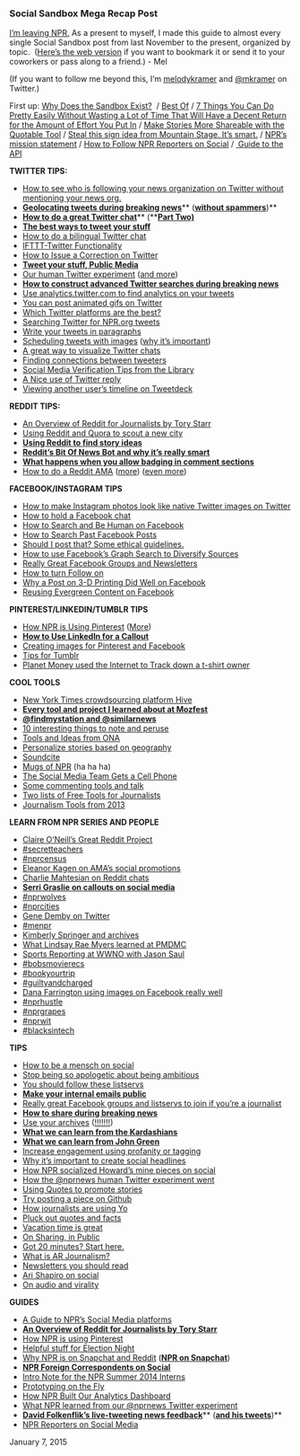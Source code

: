 
### Social Sandbox Mega Recap Post


[I’m leaving NPR.](http://www.melodyjk.com/i-have-some-news/) As a present to myself, I made this guide to almost every single Social Sandbox post from last November to the present, organized by topic.  ([Here’s the web version](http://www.melodyjk.com/social-sandbox-mega-recap-post/) if you want to bookmark it or send it to your coworkers or pass along to a friend.) - Mel

(If you want to follow me beyond this, I’m [melodykramer](http://tmblr.co/m4JgA56MT75MuoD2ouc0dOw) and [@mkramer](https://twitter.com/mkramer) on Twitter.)

First up: [Why Does the Sandbox Exist?](http://socialmediadesk.tumblr.com/post/98982701221/why-does-the-social-media-desk-tumblr-exist)  / [Best Of](http://socialmediadesk.tumblr.com/post/98393605261/howdy-ona14) / [7 Things You Can Do Pretty Easily Without Wasting a Lot of Time That Will Have a Decent Return for the Amount of Effort You Put In](https://docs.google.com/presentation/d/1K-1lGs7psRSJO-erLj01QBwSHeF0jx2wRD2YtX_t6XQ/edit) / [Make Stories More Shareable with the Quotable Tool](http://ds.npr.org/post/make-stories-more-shareable-social-media-quotable-images) / [Steal this sign idea from Mountain Stage. It’s smart.](http://socialmediadesk.tumblr.com/post/89751979311/i-really-like-the-signs-that-mountainstage-made-to) / [NPR’s mission statement](http://socialmediadesk.tumblr.com/post/86502757171/social-sandbox-buzzfeed-viral-audio-nprs) / [How to Follow NPR Reporters on Social](http://socialmediadesk.tumblr.com/post/84947608726/social-sandbox-npr-twitter-lists-for-you) / [ Guide to the API](http://socialmediadesk.tumblr.com/post/80015887814/a-quick-way-to-pull-stories-npr-produced-on-a)

**TWITTER TIPS:**

*   [How to see who is following your news organization on Twitter without mentioning your news org.](http://socialmediadesk.tumblr.com/post/105619177036/social-sandbox-tweetdeck-tip-invisibilia)
*   [**Geolocating tweets during breaking news**](http://socialmediadesk.tumblr.com/post/80019481646/how-to-follow-breaking-news-on-twitter-without)** (**[**without spammers**](http://socialmediadesk.tumblr.com/post/80019481646/how-to-follow-breaking-news-on-twitter-without)**)**
*   [**How to do a great Twitter chat**](http://socialmediadesk.tumblr.com/post/89859190586/social-sandbox-exploring-twitter-chats-with-bob)** (**[**Part Two)**](http://socialmediadesk.tumblr.com/post/100843190191/practical-experience-running-a-twitter-chat)
*   [**The best ways to tweet your stuff**](http://socialmediadesk.tumblr.com/post/100596349621/social-sandbox-your-lunchtime-reading)
*   [How to do a bilingual Twitter chat](http://socialmediadesk.tumblr.com/post/101416659376/social-sandbox-social-bylines-bilingual-chat)
*   [IFTTT-Twitter Functionality](http://socialmediadesk.tumblr.com/post/100256537216/new-ifttt-twitter-functionality)
*   [How to Issue a Correction on Twitter](http://socialmediadesk.tumblr.com/post/98888970906/how-to-issue-a-correction-on-twitter)
*   [**Tweet your stuff, Public Media**](http://socialmediadesk.tumblr.com/post/98241730971/social-sandbox-tweet-your-stuff-public-media)
*   [Our human Twitter experiment](http://socialmediadesk.tumblr.com/post/87119165481/twitter-experiment-results) ([and more](http://socialmediadesk.tumblr.com/post/85640191326/tweet-tweet-and-tweet-some-more))
*   [**How to construct advanced Twitter searches during breaking news**](http://socialmediadesk.tumblr.com/post/96451644176/social-sandbox-how-to-construct-advanced-twitter)
*   [Use analytics.twitter.com to find analytics on your tweets](http://socialmediadesk.tumblr.com/post/96013162921/social-sandbox-beyondferguson-twitter)
*   [You can post animated gifs on Twitter](http://socialmediadesk.tumblr.com/post/89187950391/social-sandbox-twitter-gifs-reddit-flair)
*   [Which Twitter platforms are the best?](http://socialmediadesk.tumblr.com/post/88596884021/social-sandbox-twitter-platforms-tracking-your)
*   [Searching Twitter for NPR.org tweets](http://socialmediadesk.tumblr.com/post/88374672051/social-sandbox-searching-twitter-for-npr-org)
*   [Write your tweets in paragraphs](http://socialmediadesk.tumblr.com/post/88279819326/social-sandbox-write-your-tweets-in-paragraphs)
*   [Scheduling tweets with images](http://socialmediadesk.tumblr.com/post/84325840876/socialsandbox-scheduling-tweets-with-images) ([why it’s important](http://socialmediadesk.tumblr.com/post/81390730849/socialsandbox-the-boost-from-images-in-your))
*   [A great way to visualize Twitter chats](http://socialmediadesk.tumblr.com/post/82297540550/social-sandbox-a-great-way-to-visualize-a)
*   [Finding connections between tweeters](http://socialmediadesk.tumblr.com/post/80974601603/socialsandbox-tumblr-tips-storify-tips-twitter)
*   [Social Media Verification Tips from the Library](http://socialmediadesk.tumblr.com/post/80258216770/socialsandbox-3-21-14-verification-tips)
*   [A Nice use of Twitter reply](http://socialmediadesk.tumblr.com/post/80016165523/social-sandbox-nice-use-of-twitter-reply)
*   [Viewing another user’s timeline on Tweetdeck](http://socialmediadesk.tumblr.com/post/80014998197/social-sandbox-npr-interns-viewing-other-users)

**REDDIT TIPS:**

*   [An Overview of Reddit for Journalists by Tory Starr](http://socialmediadesk.tumblr.com/post/104944573951/social-sandbox-your-afternoon-social-snack)
*   [Using Reddit and Quora to scout a new city](http://socialmediadesk.tumblr.com/post/102369152056/using-reddit-and-quora-to-scout-a-new-city)
*   [**Using Reddit to find story ideas**](http://socialmediadesk.tumblr.com/post/80018888091/using-reddit-to-find-story-ideas)
*   [**Reddit’s Bit Of News Bot and why it’s really smart**](http://socialmediadesk.tumblr.com/post/101702955716/reddits-bit-of-new-bot)
*   [**What happens when you allow badging in comment sections**](http://socialmediadesk.tumblr.com/post/101670504116/what-happens-when-you-allow-badging-in-comments)
*   [How to do a Reddit AMA](http://socialmediadesk.tumblr.com/post/101184169361/how-to-do-a-reddit-ama) ([more](http://socialmediadesk.tumblr.com/post/94180382406/social-sandbox-did-you-catch-our-amas-this-week)) ([even more](http://socialmediadesk.tumblr.com/post/93498475266/social-sandbox-reddit-fun-for-everyone))

**FACEBOOK/INSTAGRAM TIPS**

*   [How to make Instagram photos look like native Twitter images on Twitter](http://socialmediadesk.tumblr.com/post/69619994153/instagram-twitter-native-image)
*   [How to hold a Facebook chat](http://socialmediadesk.tumblr.com/post/97756085851/social-sandbox-storify-breaking-news-how-to)
*   [How to Search and Be Human on Facebook](http://socialmediadesk.tumblr.com/post/96974551436/social-sandbox-highlighting-some-great-stuff-on)
*   [How to Search Past Facebook Posts](http://socialmediadesk.tumblr.com/post/96788683611/pro-tip-searching-past-facebook-posts)
*   [Should I post that? Some ethical guidelines.](http://socialmediadesk.tumblr.com/post/95199458296/should-i-tweet-that-facebook-it-some-social)
*   [How to use Facebook’s Graph Search to Diversify Sources](http://socialmediadesk.tumblr.com/post/93397132596/social-sandbox-how-to-use-linkedin-and-facebook)
*   [Really Great Facebook Groups and Newsletters](http://socialmediadesk.tumblr.com/post/92158897006/socialsandbox-really-great-facebook-groups-and)
*   [How to turn Follow on](http://socialmediadesk.tumblr.com/post/86412968881/social-sandbox-follow-button-and-a-plug-for)
*   [Why a Post on 3-D Printing Did Well on Facebook](http://socialmediadesk.tumblr.com/post/80013819963/social-sandbox-why-3-d-printing-did-well-on-fb)
*   [Reusing Evergreen Content on Facebook](http://socialmediadesk.tumblr.com/post/67754248489/reusing-evergreen-content-on-facebook)

**PINTEREST/LINKEDIN/TUMBLR TIPS**

*   [How NPR is Using Pinterest](http://socialmediadesk.tumblr.com/post/84336053191/npr-is-on-pinterest-heres-why-npr-doesnt) ([More](http://socialmediadesk.tumblr.com/post/84336053191/npr-is-on-pinterest-heres-why-npr-doesnt))
*   [**How to Use LinkedIn for a Callout**](http://socialmediadesk.tumblr.com/post/93875188766/social-sandbox-how-to-use-linkedin-for-a-callout)
*   [Creating images for Pinterest and Facebook](http://socialmediadesk.tumblr.com/post/93765919841/social-sandbox-creating-images-for-facebook-and)
*   [Tips for Tumblr](http://socialmediadesk.tumblr.com/post/91982994861/social-sandbox-tips-for-tumblr)
*   [Planet Money used the Internet to Track down a t-shirt owner](http://socialmediadesk.tumblr.com/post/80209431216/social-sandbox-12-11-13-planet-money-just-did)

**COOL TOOLS**

*   [New York Times crowdsourcing platform Hive](http://socialmediadesk.tumblr.com/post/104849485891/social-sandbox-hive-music-reportedly)
*   [**Every tool and project I learned about at Mozfest**](http://socialmediadesk.tumblr.com/post/101175205111/every-tool-and-project-i-learned-about-at)
*   [**@findmystation and @similarnews**](http://socialmediadesk.tumblr.com/post/99992223006/social-sandbox-similarnews-findmystation)
*   [10 interesting things to note and peruse](http://socialmediadesk.tumblr.com/post/99399436621/social-sandbox-10-interesting-things-to-note-and)
*   [Tools and Ideas from ONA](http://socialmediadesk.tumblr.com/post/98726305906/social-sandbox-tools-and-ideas-from-the-online)
*   [Personalize stories based on geography](http://socialmediadesk.tumblr.com/post/97310302771/social-sandbox-help-us-improve-the-social)
*   [Soundcite](http://socialmediadesk.tumblr.com/post/95745134621/social-sandbox-visual-stories-tools-from-knight)
*   [Mugs of NPR](http://socialmediadesk.tumblr.com/post/93976164731/social-sandbox-nytarchives-mugs-of-npr) (ha ha ha)
*   [The Social Media Team Gets a Cell Phone](http://socialmediadesk.tumblr.com/post/91769163766/social-media-mobile-device)
*   [Some commenting tools and talk](http://socialmediadesk.tumblr.com/post/91469564621/social-sandbox-commenting-metrics)
*   [Two lists of Free Tools for Journalists](http://socialmediadesk.tumblr.com/post/88569948516/two-lists-of-free-tools-for-journalists)
*   [Journalism Tools from 2013](http://socialmediadesk.tumblr.com/post/80014711410/social-sandbox-1984-best-journalism-tools-2013)

**LEARN FROM NPR SERIES AND PEOPLE**

*   [Claire O’Neill’s Great Reddit Project](http://socialmediadesk.tumblr.com/post/80209042840/personal-newsletters-claires-great-reddit)
*   [#secretteachers](http://socialmediadesk.tumblr.com/post/100596349621/social-sandbox-your-lunchtime-reading)
*   [#nprcensus](http://socialmediadesk.tumblr.com/post/100072806296/social-sandbox-crowdsourcing-your-archives)
*   [Eleanor Kagen on AMA’s social promotions](http://socialmediadesk.tumblr.com/post/99670316606/socially-speaking-eleanor-kagan)
*   [Charlie Mahtesian on Reddit chats](http://socialmediadesk.tumblr.com/post/98997185421/npr-correspondent-carrie-kahn-and-npr-politics)
*   [**Serri Graslie on callouts on social media**](http://socialmediadesk.tumblr.com/post/98991771556/socially-speaking-serri-graslie)
*   [#nprwolves](http://socialmediadesk.tumblr.com/post/98972312851/social-sandbox-news-sites-as-aggregates)
*   [#nprcities](http://socialmediadesk.tumblr.com/post/98313710526/social-sandbox-on-the-road-and-in-the-cities-and)
*   [Gene Demby on Twitter](http://socialmediadesk.tumblr.com/post/98250506811/this-is-the-first-post-of-a-new-social-sandbox)
*   [#menpr](http://socialmediadesk.tumblr.com/post/97668119866/social-sandbox-the-power-of-menpr)
*   [Kimberly Springer and archives](http://socialmediadesk.tumblr.com/post/92431453541/social-sandbox-praise-for-greg-kimberly-and)
*   [What Lindsay Rae Myers learned at PMDMC](http://socialmediadesk.tumblr.com/post/91757633801/social-sandbox-thoughts-on-the-pmdmc-digital-day)
*   [Sports Reporting at WWNO with Jason Saul](http://socialmediadesk.tumblr.com/post/89988615411/social-sandbox-sports-reporting-at-wwno)
*   [#bobsmovierecs](http://socialmediadesk.tumblr.com/post/89377018846/bobsmovierecs)
*   [#bookyourtrip](http://socialmediadesk.tumblr.com/post/89065359786/social-sandbox-book-your-trip)
*   [#guiltyandcharged](http://socialmediadesk.tumblr.com/post/86307192616/social-sandbox-more-folkenflik-an-investigative)
*   [Dana Farrington using images on Facebook really well](http://socialmediadesk.tumblr.com/post/84229501656/good-morning-everyone-short-note-today-i-just)
*   [#nprhustle](http://socialmediadesk.tumblr.com/post/83519783399/socialsandbox-nprhustle)
*   [#nprgrapes](http://socialmediadesk.tumblr.com/post/82709024620/socialsandbox-nprgrapes-askkelisnpr)
*   [#nprwit](http://socialmediadesk.tumblr.com/post/80572138389/socialsandbox-3-24-14-success-of-nprwit)
*   [#blacksintech](http://socialmediadesk.tumblr.com/post/80208287235/social-sandbox-12-2-13-seedtoshirt)

**TIPS**

*   [How to be a mensch on social](http://socialmediadesk.tumblr.com/post/104767527731/social-sandbox-how-to-be-a-mensch-on-social)
*   [Stop being so apologetic about being ambitious](http://socialmediadesk.tumblr.com/post/65695388639/tips-for-newsroom-managers-from-jim-brady-and)
*   [You should follow these listservs](http://socialmediadesk.tumblr.com/post/67670853263/listservs)
*   [**Make your internal emails public**](http://socialmediadesk.tumblr.com/post/88990953451/social-sandbox-making-notes-public)
*   [Really great Facebook groups and listservs to join if you’re a journalist](http://socialmediadesk.tumblr.com/post/92158897006/socialsandbox-really-great-facebook-groups-and)
*   [**How to share during breaking news**](http://socialmediadesk.tumblr.com/post/104767527731/social-sandbox-how-to-be-a-mensch-on-social)
*   [Use your archives](http://socialmediadesk.tumblr.com/post/104079064681/quick-note-use-your-archives) ([!!!!!!!](http://socialmediadesk.tumblr.com/post/84127245861/socialsandbox-internet-anniversary-at-npr))
*   [**What we can learn from the Kardashians**](http://socialmediadesk.tumblr.com/post/103132787406/what-we-can-learn-from-the-kardashians)
*   [**What we can learn from John Green**](http://socialmediadesk.tumblr.com/post/87607295431/social-sandbox-john-green-and-community-building)
*   [Increase engagement using profanity or tagging](http://socialmediadesk.tumblr.com/post/103125359866/social-sandbox-advice-from-emily-bogle-scott)
*   [Why it’s important to create social headlines](http://socialmediadesk.tumblr.com/post/102976922271/social-sandbox-the-future-of-news-for-now)
*   [How NPR socialized Howard’s mine pieces on social](http://socialmediadesk.tumblr.com/post/102545042126/social-sandbox-kudos-to-howard-nicole-alicia)
*   [How the @nprnews human Twitter experiment went](http://socialmediadesk.tumblr.com/post/102371961486/what-happens-when-nprnews-tweets-back)
*   [Using Quotes to promote stories](http://socialmediadesk.tumblr.com/post/100076695216/quotes-vs-quotables)
*   [Try posting a piece on Github](http://socialmediadesk.tumblr.com/post/97150844391/social-sandbox-one-fish-two-fish-reddit-fish)
*   [How journalists are using Yo](http://socialmediadesk.tumblr.com/post/95480446176/social-sandbox-gene-yo-soundcite-1814)
*   [Pluck out quotes and facts](http://socialmediadesk.tumblr.com/post/95374901151/social-sandbox-plucking-out-a-quote-or-fact-yo)
*   [Vacation time is great](http://socialmediadesk.tumblr.com/post/94725722056/social-sandbox-in-praise-of-vacation-time)
*   [On Sharing, in Public](http://socialmediadesk.tumblr.com/post/87730624891/social-sandbox-on-sharing-in-public)
*   [Got 20 minutes? Start here.](http://socialmediadesk.tumblr.com/post/84852205361/social-sandbox-twenty-minutes-a-day)
*   [What is AR Journalism?](http://socialmediadesk.tumblr.com/post/82016573480/socialsandbox-vox-fargo-ar-journalism)
*   [Newsletters you should read](http://socialmediadesk.tumblr.com/post/80208563965/hat-tip-to-atc-theo-this-week-for-a-very-nice-use)
*   [Ari Shapiro on social](http://socialmediadesk.tumblr.com/post/80063027357/socialsandbox-3-19-14-archives-reddit-tips-and)
*   [On audio and virality](http://socialmediadesk.tumblr.com/post/80013638854/social-sandbox-your-afternoon-read-why-audio)

**GUIDES**

*   [A Guide to NPR’s Social Media platforms](http://socialmediadesk.tumblr.com/post/80887196012/social-media-platforms-a-guide)
*   [**An Overview of Reddit for Journalists by Tory Starr**](http://socialmediadesk.tumblr.com/post/104944573951/social-sandbox-your-afternoon-social-snack)
*   [How NPR is using Pinterest](http://socialmediadesk.tumblr.com/post/84336053191/npr-is-on-pinterest-heres-why-npr-doesnt)
*   [Helpful stuff for Election Night](http://socialmediadesk.tumblr.com/post/101776484321/helpful-stuff-for-election-night)
*   [Why NPR is on Snapchat and Reddit](http://socialmediadesk.tumblr.com/post/93510055256/social-sandbox-why-nprnews-is-on-snapchat-and) ([**NPR on Snapchat**](http://socialmediadesk.tumblr.com/post/93501200856/social-sandbox-npr-on-snapchat-now-you-see-it))
*   [**NPR Foreign Correspondents on Social**](http://socialmediadesk.tumblr.com/post/88692289921/an-experiment-with-the-foreign-correspondents)
*   [Intro Note for the NPR Summer 2014 Interns](http://socialmediadesk.tumblr.com/post/88602526046/intro-note-to-npr-summer-interns-2014)
*   [Prototyping on the Fly](http://socialmediadesk.tumblr.com/post/88277656581/prototyping-on-the-fly)
*   [How NPR Built Our Analytics Dashboard](http://socialmediadesk.tumblr.com/post/87898785971/building-smart-newsroom-tools)
*   [What NPR learned from our @nprnews Twitter experiment](http://www.niemanlab.org/2014/05/its-alive-what-npr-learned-from-turning-its-nprnews-twitter-account-from-a-bot-into-a-human/)
*   [**David Folkenflik’s live-tweeting news feedback**](http://socialmediadesk.tumblr.com/post/85933158251/social-sandbox-feedback-from-davids-tweets)** (**[**and his tweets**](http://socialmediadesk.tumblr.com/post/85847743641/social-sandbox-david-folkenfliks-tweets)**)**
*   [NPR Reporters on Social Media](http://socialmediadesk.tumblr.com/post/84947608726/social-sandbox-npr-twitter-lists-for-you)

January 7, 2015

